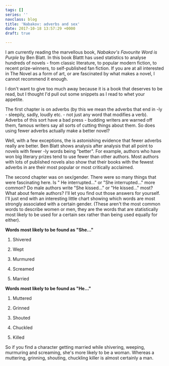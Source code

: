 ```yaml
---
tags: []
series: ''
navclass: blog
title: 'Nabakov: adverbs and sex'
date: 2017-10-18 13:57:29 +0000
draft: true

---
```



I am currently reading the marvellous book, *Nabakov's Favourite Word is Purple* by Ben Blatt. In this book Blattt has used statistics to analyse hundreds of novels - from classic literature, to popular modern fiction, to recent prize-winners, to self-published fan fiction. If you are at all interested in The Novel as a form of art, or are fascinated by what makes a novel, I cannot recommend it enough.

I don't want to give too much away because it is a book that deserves to be read, but I thought I'd pull out some snippets as I read to whet your appetite.

The first chapter is on adverbs (by this we mean the adverbs that end in -ly - sleepily, sadly, loudly etc. - not just any word that modifies a verb). Adverbs of this sort have a bad press - budding writers are warned off them, famous writers say all sorts of cutting things about them. So does using fewer adverbs actually make a better novel?

Well, with a few exceptions, the is astonishing evidence that fewer adverbs really are better. Ben Blatt shows analysis after analysis that all point to novels with fewer -ly words being "better". For example, authors who have won big literary prizes tend to use fewer than other authors. Most authors with lots of published novels also show that their books with the fewest adverbs in are their most popular or most critically acclaimed.

The second chapter was on sex/gender. There were so many things that were fascinating here. Is " He interrupted..." or "She interrupted..." more common? Do male authors write "She kissed..." or "He kissed..." most? What about female authors? I'll let you find out those answers for yourself. I'll just end with an interesting little chart showing which words are most strongly associated with a certain gender. (These aren't the most common words to describe women or men, they are the words that are statistically most likely to be used for a certain sex rather than being used equally for either).

**Words most likely to be found as "She..."**

1) Shivered

2) Wept

3) Murmured

4) Screamed

5) Married

**Words most likely to be found as "He..."**

1) Muttered

2) Grinned

3) Shouted

4) Chuckled

5) Killed

So if you find a character getting married while shivering, weeping, murmuring and screaming, she's more likely to be a woman. Whereas a muttering, grinning, shouting, chuckling killer is almost certainly a man.